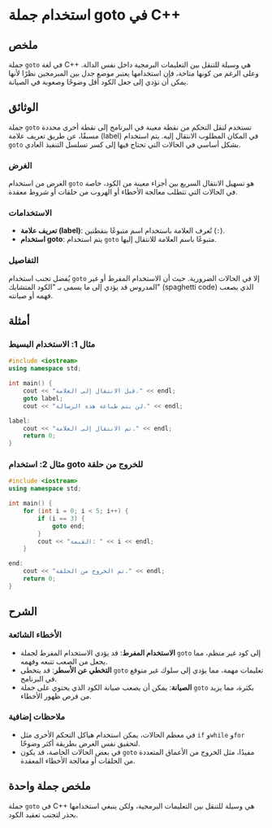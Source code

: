 <!--
Meta Description: # استخدام جملة goto في C++ ## ملخص جملة `goto` في لغة C++ هي وسيلة للتنقل بين التعليمات البرمجية داخل نفس الدالة. وعلى الرغم من كونها متاحة، فإن استخد...
Meta Keywords: goto, استخدام, إلى, جملة, الكود
-->

# استخدام جملة goto في C++

## ملخص
جملة `goto` في لغة C++ هي وسيلة للتنقل بين التعليمات البرمجية داخل نفس الدالة. وعلى الرغم من كونها متاحة، فإن استخدامها يعتبر موضع جدل بين المبرمجين نظرًا لأنها يمكن أن تؤدي إلى جعل الكود أقل وضوحًا وصعوبة في الصيانة.

## الوثائق
جملة `goto` تستخدم لنقل التحكم من نقطة معينة في البرنامج إلى نقطة أخرى محددة مسبقًا، عن طريق تعريف علامة (label) في المكان المطلوب الانتقال إليه. يتم استخدام `goto` بشكل أساسي في الحالات التي تحتاج فيها إلى كسر تسلسل التنفيذ العادي.

### الغرض
الغرض من استخدام `goto` هو تسهيل الانتقال السريع بين أجزاء معينة من الكود، خاصة في الحالات التي تتطلب معالجة الأخطاء أو الهروب من حلقات أو شروط معقدة.

### الاستخدامات
- **تعريف علامة (label)**: تُعرف العلامة باستخدام اسم متبوعًا بنقطتين (`:`).
- **استخدام goto**: يتم استخدام `goto` متبوعًا باسم العلامة للانتقال إليها.

### التفاصيل
يُفضل تجنب استخدام `goto` إلا في الحالات الضرورية. حيث أن الاستخدام المفرط أو غير المدروس قد يؤدي إلى ما يسمى بـ "الكود المتشابك" (spaghetti code) الذي يصعب فهمه أو صيانته.

## أمثلة
### مثال 1: الاستخدام البسيط
```cpp
#include <iostream>
using namespace std;

int main() {
    cout << "قبل الانتقال إلى العلامة." << endl;
    goto label;
    cout << "لن يتم طباعة هذه الرسالة." << endl;

label:
    cout << "تم الانتقال إلى العلامة." << endl;
    return 0;
}
```
### مثال 2: استخدام goto للخروج من حلقة
```cpp
#include <iostream>
using namespace std;

int main() {
    for (int i = 0; i < 5; i++) {
        if (i == 3) {
            goto end;
        }
        cout << "القيمة: " << i << endl;
    }

end:
    cout << "تم الخروج من الحلقة." << endl;
    return 0;
}
```

## الشرح
### الأخطاء الشائعة
- **الاستخدام المفرط**: قد يؤدي الاستخدام المفرط لجملة `goto` إلى كود غير منظم، مما يجعل من الصعب تتبعه وفهمه.
- **التخطي عن الأسطر**: قد يتخطى `goto` تعليمات مهمة، مما يؤدي إلى سلوك غير متوقع في البرنامج.
- **الصيانة**: يمكن أن يصعب صيانة الكود الذي يحتوي على جملة `goto` بكثرة، مما يزيد من فرص ظهور الأخطاء.

### ملاحظات إضافية
- في معظم الحالات، يمكن استخدام هياكل التحكم الأخرى مثل `if` و`while` و`for` لتحقيق نفس الغرض بطريقة أكثر وضوحًا.
- في بعض الحالات الخاصة، قد يكون `goto` مفيدًا، مثل الخروج من الأعماق المتعددة من الحلقات أو معالجة الأخطاء المعقدة.

## ملخص جملة واحدة
جملة `goto` في C++ هي وسيلة للتنقل بين التعليمات البرمجية، ولكن ينبغي استخدامها بحذر لتجنب تعقيد الكود.
